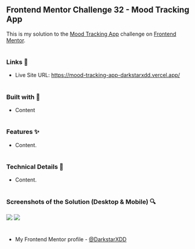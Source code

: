 ## Frontend Mentor Challenge 32 - Mood Tracking App

This is my solution to the [Mood Tracking App](https://www.frontendmentor.io/challenges/mood-tracking-app-E2XeKhDF0B) challenge on [Frontend Mentor](https://www.frontendmentor.io/).

#

### Links 🔗

- Live Site URL: https://mood-tracking-app-darkstarxdd.vercel.app/

#

### Built with 🔨

- Content

#

### Features ✨

- Content.

#

### Technical Details 🔧

- Content.

#

### Screenshots of the Solution (Desktop & Mobile) 🔍

![](./solution_screenshots/screenshot_desktop.jpeg)
![](./solution_screenshots/screenshot_mobile.jpeg)

#

- My Frontend Mentor profile - [@DarkstarXDD](https://www.frontendmentor.io/profile/DarkstarXDD)
